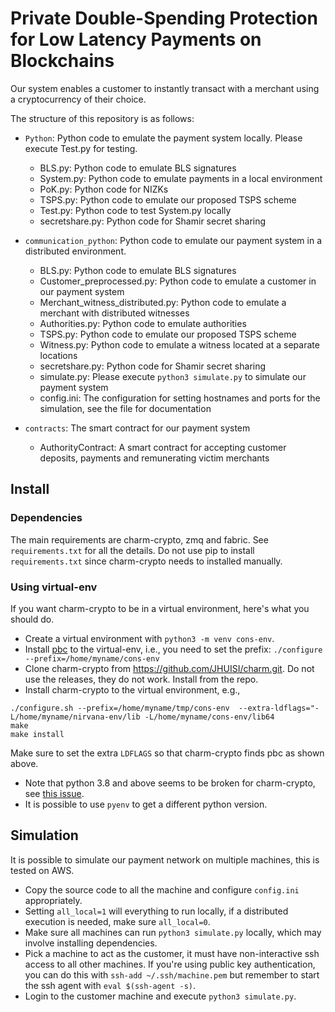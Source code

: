 # Private Double-Spending Protection for Low Latency Payments on Blockchains

Our system enables a customer to instantly transact with a merchant using a cryptocurrency of their choice.

The structure of this repository is as follows:

* `Python`: Python code to emulate the payment system locally. Please execute Test.py for testing.

	- BLS.py: Python code to emulate BLS signatures
	- System.py: Python code to emulate payments in a local environment
	- PoK.py: Python code for NIZKs
	- TSPS.py: Python code to emulate our proposed TSPS scheme
	- Test.py: Python code to test System.py locally
	- secretshare.py: Python code for Shamir secret sharing
 
* `communication_python`: Python code to emulate our payment system in a distributed environment. 

	- BLS.py: Python code to emulate BLS signatures
	- Customer_preprocessed.py: Python code to emulate a customer in our payment system
	- Merchant_witness_distributed.py: Python code to emulate a merchant with distributed witnesses
	- Authorities.py: Python code to emulate authorities
	- TSPS.py: Python code to emulate our proposed TSPS scheme
	- Witness.py: Python code to emulate a witness located at a separate locations
	- secretshare.py: Python code for Shamir secret sharing
    - simulate.py: Please execute `python3 simulate.py` to simulate our payment system
    - config.ini: The configuration for setting hostnames and ports for the simulation, see the file for documentation

* `contracts`: The smart contract for our payment system
    
	- AuthorityContract: A smart contract for accepting customer deposits, payments and remunerating victim merchants


## Install

### Dependencies

The main requirements are charm-crypto, zmq and fabric.
See `requirements.txt` for all the details.
Do not use pip to install `requirements.txt` since charm-crypto needs to installed manually.

### Using virtual-env

If you want charm-crypto to be in a virtual environment,
here's what you should do.
- Create a virtual environment with `python3 -m venv cons-env`.
- Install [pbc](https://crypto.stanford.edu/pbc/download.html) to the virtual-env,
i.e., you need to set the prefix: `./configure --prefix=/home/myname/cons-env`
- Clone charm-crypto from https://github.com/JHUISI/charm.git.
Do not use the releases, they do not work. Install from the repo.
- Install charm-crypto to the virtual environment, e.g.,
```
./configure.sh --prefix=/home/myname/tmp/cons-env  --extra-ldflags="-L/home/myname/nirvana-env/lib -L/home/myname/cons-env/lib64
make
make install
```

Make sure to set the extra `LDFLAGS` so that charm-crypto finds pbc as shown above.
- Note that python 3.8 and above seems to be broken for charm-crypto, see [this issue](https://github.com/JHUISI/charm/issues/239).
- It is possible to use `pyenv` to get a different python version.

## Simulation

It is possible to simulate our payment network on multiple machines, this is tested on AWS.
- Copy the source code to all the machine and configure `config.ini` appropriately.
- Setting `all_local=1` will everything to run locally,
if a distributed execution is needed, make sure `all_local=0`.
- Make sure all machines can run `python3 simulate.py` locally, which may involve installing dependencies.
- Pick a machine to act as the customer, it must have non-interactive ssh access to all other machines.
If you're using public key authentication, you can do this with `ssh-add ~/.ssh/machine.pem` but remember to start the ssh agent with `eval $(ssh-agent -s)`.
- Login to the customer machine and execute `python3 simulate.py`.
